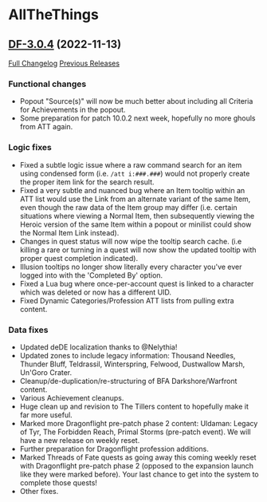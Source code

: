 # AllTheThings

## [DF-3.0.4](https://github.com/DFortun81/AllTheThings/tree/DF-3.0.4) (2022-11-13)
[Full Changelog](https://github.com/DFortun81/AllTheThings/compare/DF-3.0.3...DF-3.0.4) [Previous Releases](https://github.com/DFortun81/AllTheThings/releases)


### Functional changes

- Popout "Source(s)" will now be much better about including all Criteria for Achievements in the popout.
- Some preparation for patch 10.0.2 next week, hopefully no more ghouls from ATT again.

### Logic fixes

- Fixed a subtle logic issue where a raw command search for an item using condensed form (i.e. `/att i:###.###`) would not properly create the proper item link for the search result.
- Fixed a very subtle and nuanced bug where an Item tooltip within an ATT list would use the Link from an alternate variant of the same Item, even though the raw data of the Item group may differ (i.e. certain situations where viewing a Normal Item, then subsequently viewing the Heroic version of the same Item within a popout or minilist could show the Normal Item Link instead).
- Changes in quest status will now wipe the tooltip search cache. (i.e killing a rare or turning in a quest will now show the updated tooltip with proper quest completion indicated).
- Illusion tooltips no longer show literally every character you've ever logged into with the 'Completed By' option.
- Fixed a Lua bug where once-per-account quest is linked to a character which was deleted or now has a different UID.
- Fixed Dynamic Categories/Profession ATT lists from pulling extra content.


### Data fixes

- Updated deDE localization thanks to @Nelythia!
- Updated zones to include legacy information: Thousand Needles, Thunder Bluff, Teldrassil, Winterspring, Felwood, Dustwallow Marsh, Un'Goro Crater.
- Cleanup/de-duplication/re-structuring of BFA Darkshore/Warfront content.
- Various Achievement cleanups.
- Huge clean up and revision to The Tillers content to hopefully make it far more useful.
- Marked more Dragonflight pre-patch phase 2 content: Uldaman: Legacy of Tyr, The Forbidden Reach, Primal Storms (pre-patch event). We will have a new release on weekly reset.
- Further preparation for Dragonflight profession additions.
- Marked Threads of Fate quests as going away this coming weekly reset with Dragonflight pre-patch phase 2 (opposed to the expansion launch like they were marked before). Your last chance to get into the system to complete those quests!
- Other fixes.
